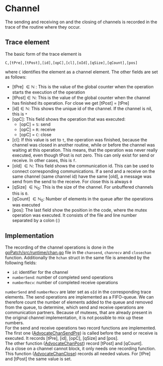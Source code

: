# Channel

The sending and receiving on and the closing of channels is recorded in the
trace of the routine where they occur.

## Trace element

The basic form of the trace element is

```
C,[tPre],[tPost],[id],[opC],[cl],[oId],[qSize],[qCount],[pos]
```

where `C` identifies the element as a channel element. The other fields are
set as follows:

- [tPre] $\in \mathbb N$ : This is the value of the global counter when the operation starts
  the execution of the operation
- [tPost]$\in \mathbb N$: This is the value of the global counter when the channel has finished its operation. For close we get [tPost] = [tPre]
- [id]$\in \mathbb N$: This shows the unique id of the channel. If the channel is nil, this is `*`
- [opC]: This field shows the operation that was executed:
  - [opC] = `S`: send
  - [opC] = `R`: receive
  - [opC] = `C`: close
- [cl]: If this value is set to `t`, the operation was finished, because the channel was closed in another routine, while or before the channel was waiting at this operation. This means, that the operation was never really executed, even though tPost is not zero.
  This can only exist for send or receive. In other cases, this is `f`.
- [oId] $\in \mathbb N$: This field shows the communication id. This can be used to connect corresponding communications. If a send and a receive on the same channel (same channel id) have the same [oId], a message was send from the send to the receive. For close this is always `0`
- [qSize] $\in \mathbb N_0$: This is the size of the channel. For unbuffered channels this is `0`.
- [qCount] $\in \mathbb N_0$: Number of elements in the queue after the operations was executed
- [pos]: The last field show the position in the code, where the mutex operation
  was executed. It consists of the file and line number separated by a colon (:)

## Implementation

The recording of the channel operations is done in the
[goPatch/src/runtime/chan.go](../../goPatch/src/runtime/chan.go) file in the `chansend`, `chanrecv` and `closechan` function. Additionally the
`hchan` struct in the same file is amended by the following fields:

- `id`: identifier for the channel
- `numberSend`: number of completed send operations
- `numberRecv`: number of completed receive operations

`numberSend` and `numberRecv` are later set as `oId` in the corresponding trace elements. The send operations are implemented as a FIFO-queue. We can therefore count the number of elements added to the queue and removed from the
queue, to determine, which send and receive operations are
communication partners. Because of mutexes, that are already present in the original channel implementation,
it is not possible to mix up these numbers.\
For the send and receive operations two record functions are implemented. The first one ([AdvocateChanSendPre](../../goPatch/src/runtime/advocate_trace_channel.go#L59)) is called before the send or receive is executed. It records [tPre], [id], [opC], [qSize] and [pos].\
The other function ([AdvocateChanPost](../../goPatch/src/runtime/advocate_trace_channel.go#L126)) record [tPost] and [qCount].\
As a close on a channel cannot block, it only needs one recording function. This function ([AdvocateChanClose](../../goPatch/src/runtime/advocate_trace_channel.go#L95)) records all needed values. For [tPre] and [tPost] the same value is set.
